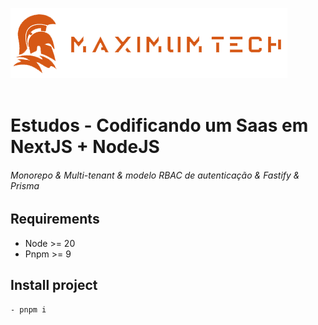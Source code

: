 ![Alt text](https://raw.githubusercontent.com/diegoMasin/landing-maximumtech/master/assets/img/new-logo-mt-01.png)
<br><br>

# Estudos - Codificando um Saas em NextJS + NodeJS

###### Monorepo & Multi-tenant & modelo RBAC de autenticação & Fastify & Prisma

## Requirements

- Node >= 20
- Pnpm >= 9

## Install project

```
- pnpm i
```
